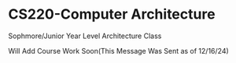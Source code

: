# CS220-Computer Architecture

Sophmore/Junior Year Level Architecture Class

Will Add Course Work Soon(This Message Was Sent as of 12/16/24)
